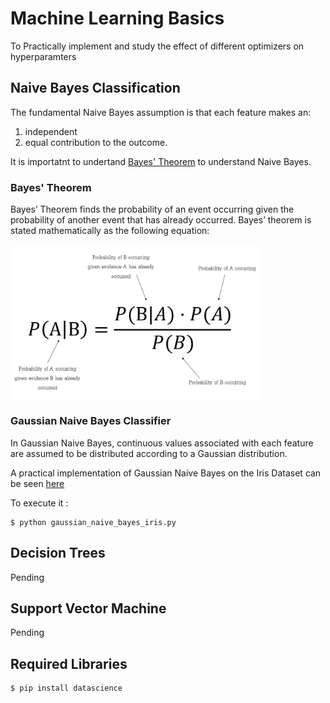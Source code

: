 # Machine Learning Basics
To Practically implement and study the effect of different optimizers on hyperparamters
## Naive Bayes Classification
The fundamental Naive Bayes assumption is that each feature makes an:
1. independent
2. equal
contribution to the outcome.

It is importatnt to undertand [Bayes' Theorem](https://www.investopedia.com/terms/b/bayes-theorem.asp) to understand Naive Bayes.

### Bayes' Theorem
Bayes’ Theorem finds the probability of an event occurring given the probability of another event that has already occurred. Bayes’ theorem is stated mathematically as the following equation:

<img src="images/1*LaTxXlJ0tz0dUvBqISvylw@2x.jpeg" width="400">

### Gaussian Naive Bayes Classifier
In Gaussian Naive Bayes, continuous values associated with each feature are assumed to be distributed according to a Gaussian distribution.

A practical implementation of Gaussian Naive Bayes on the Iris Dataset can be seen [here](gaussian_naive_bayes_iris.py)

To execute it :
```
$ python gaussian_naive_bayes_iris.py
```

## Decision Trees
Pending
## Support Vector Machine
Pending
## Required Libraries
```
$ pip install datascience
```
